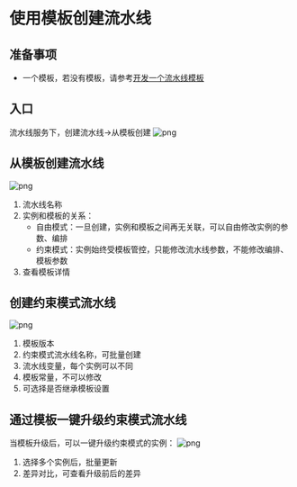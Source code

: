# 使用模板创建流水线

## 准备事项

- 一个模板，若没有模板，请参考[开发一个流水线模板](../Services/Store/start-new-template.md)

## 入口

流水线服务下，创建流水线->从模板创建
![png](../assets/pipeline-create-by-template.png)

## 从模板创建流水线

![png](../assets/pipeline-create-by-template-1.png)

1. 流水线名称
2. 实例和模板的关系：
    - 自由模式：一旦创建，实例和模板之间再无关联，可以自由修改实例的参数、编排
    - 约束模式：实例始终受模板管控，只能修改流水线参数，不能修改编排、模板参数
3. 查看模板详情

## 创建约束模式流水线

![png](../assets/pipeline_constraint_create.png)

1. 模板版本
2. 约束模式流水线名称，可批量创建
3. 流水线变量，每个实例可以不同
4. 模板常量，不可以修改
5. 可选择是否继承模板设置

## 通过模板一键升级约束模式流水线

当模板升级后，可以一键升级约束模式的实例：
![png](../assets/pipeline_instances_list.png)

1. 选择多个实例后，批量更新
2. 差异对比，可查看升级前后的差异
